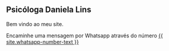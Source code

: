 ## Psicóloga Daniela Lins

Bem vindo ao meu site.


Encaminhe uma mensagem por Whatsapp através do número <a href="{{ site.whatsapp-link }}" title="Me mande um whats" target="_blank">{{ site.whatsapp-number-text }}</a>
